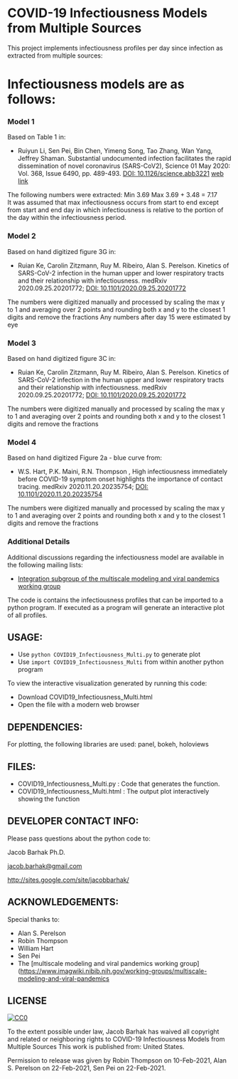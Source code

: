 COVID-19 Infectiousness Models from Multiple Sources
====================================================

This project implements infectiousness profiles per day since infection as extracted from multiple sources:

# Infectiousness models are as follows:

### Model 1
Based on Table 1 in:
* Ruiyun Li, Sen Pei, Bin Chen, Yimeng Song, Tao Zhang, Wan Yang, Jeffrey Shaman. Substantial undocumented infection facilitates the rapid dissemination of novel coronavirus (SARS-CoV2), Science  01 May 2020: Vol. 368, Issue 6490, pp. 489-493. [DOI: 10.1126/science.abb3221](https://doi.org/10.1126/science.abb3221) [web link](https://science.sciencemag.org/content/sci/early/2020/03/13/science.abb3221.full.pdf)

The following numbers were extracted:
Min 3.69   Max 3.69 + 3.48 = 7.17  
It was assumed that max infectiousness occurs from start to end except from start and end day in which infectiousness is relative to the portion of the day within the infectiousness period. 

### Model 2
Based on hand digitized figure 3G in:
* Ruian Ke, Carolin Zitzmann, Ruy M. Ribeiro, Alan S. Perelson. Kinetics of SARS-CoV-2 infection in the human upper and lower respiratory tracts and their relationship with infectiousness.  medRxiv 2020.09.25.20201772; [DOI: 10.1101/2020.09.25.20201772](https://doi.org/10.1101/2020.09.25.20201772)

The numbers were digitized manually and processed by scaling the max y to 1 and averaging over 2 points and rounding both x and y  to the closest 1 digits and remove the fractions
Any numbers after day 15 were estimated by eye 

### Model 3
Based on hand digitized figure 3C in:
* Ruian Ke, Carolin Zitzmann, Ruy M. Ribeiro, Alan S. Perelson. Kinetics of SARS-CoV-2 infection in the human upper and lower respiratory tracts and their relationship with infectiousness.  medRxiv 2020.09.25.20201772; [DOI: 10.1101/2020.09.25.20201772](https://doi.org/10.1101/2020.09.25.20201772)

The numbers were digitized manually and processed by scaling the max y to 1 and averaging over 2 points and rounding both x and y  to the closest 1 digits and remove the fractions

### Model 4
Based on hand digitized Figure 2a - blue curve from:
* W.S. Hart, P.K. Maini, R.N. Thompson , High infectiousness immediately before COVID-19 symptom onset highlights the importance of contact tracing. medRxiv 2020.11.20.20235754; [DOI: 10.1101/2020.11.20.20235754](https://doi.org/10.1101/2020.11.20.20235754)

The numbers were digitized manually and processed by scaling the max y to 1 and averaging over 2 points and rounding both x and y  to the closest 1 digits and remove the fractions



### Additional Details

Additional discussions regarding the infectiousness model are available in the following mailing lists:
* [Integration subgroup of the multiscale modeling and viral pandemics working group](https://lists.simtk.org/pipermail/vp-integration-subgroup/2021-January/000012.html)


The code is contains the infectiousness profiles that can be imported to a python program. 
If executed as a program will generate an interactive plot of all profiles.


USAGE:
------
* Use `python COVID19_Infectiousness_Multi.py` to generate plot
* Use `import COVID19_Infectiousness_Multi` from within another python program

To view the interactive visualization generated by running this code:
* Download COVID19_Infectiousness_Multi.html
* Open the file with a modern web browser


DEPENDENCIES:
-------------
For plotting, the following libraries are used: panel, bokeh, holoviews


FILES:
------
* COVID19_Infectiousness_Multi.py : Code that generates the function.
* COVID19_Infectiousness_Multi.html : The output plot interactively showing the function


DEVELOPER CONTACT INFO:
-----------------------

Please pass questions about the python code to:

Jacob Barhak Ph.D.

jacob.barhak@gmail.com

http://sites.google.com/site/jacobbarhak/



ACKNOWLEDGEMENTS:
-----------------
Special thanks to:
* Alan S. Perelson
* Robin Thompson
* William Hart
* Sen Pei
* The [multiscale modeling and viral pandemics working group](https://www.imagwiki.nibib.nih.gov/working-groups/multiscale-modeling-and-viral-pandemics


LICENSE
-------
<a rel="license" href="http://creativecommons.org/publicdomain/zero/1.0/"> <img src="https://licensebuttons.net/p/zero/1.0/88x31.png" style="border-style: none;" alt="CC0" />  </a>

To the extent possible under law, Jacob Barhak has waived all copyright and 
related or neighboring rights to COVID-19 Infectiousness Models from Multiple Sources
This work is published from: United States.

Permission to release was given by Robin Thompson on 10-Feb-2021, Alan S. Perelson on 22-Feb-2021, Sen Pei on 22-Feb-2021. 

